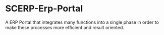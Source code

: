 # SCERP-Erp-Portal
 A ERP Portal that integrates many functions into a single phase in order to make these processes more efficient and result oriented.
